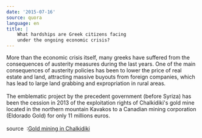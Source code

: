 ```yaml
---
date: '2015-07-16'
source: quora
language: en
title: |
    What hardships are Greek citizens facing
    under the ongoing economic crisis?
---
```


More than the economic crisis itself, many greeks have suffered from the
consequences of austerity measures during the last years. One of the
main consequences of austerity policies has been to lower the price of
real estate and land, attracting massive buyouts from foreign companies,
which has lead to large land grabbing and expropriation in rural areas.\
\
The emblematic project by the precedent government (before Syriza) has
been the cession in 2013 of the exploitation rights of Chalkidiki\'s
gold mine located in the northern mountain Kavakos to a Canadian mining
corporation (Eldorado Gold) for only 11 millions euros.\
\
source  :[Gold mining in
Chalkidiki](http://borderlinereports.net/2013/02/23/report-gold-mining-in-chalkidiki-part-1-greek-governments-in-the-service-of-mining-companies/)
